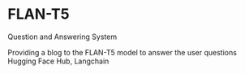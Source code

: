 # FLAN-T5
Question and Answering System


Providing a blog to the FLAN-T5 model to answer the user questions
Hugging Face Hub, Langchain
